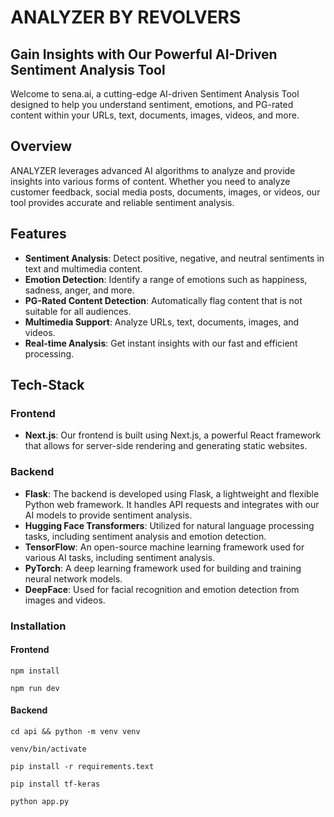 # ANALYZER BY REVOLVERS

## Gain Insights with Our Powerful AI-Driven Sentiment Analysis Tool

Welcome to sena.ai, a cutting-edge AI-driven Sentiment Analysis Tool designed to help you understand sentiment, emotions, and PG-rated content within your URLs, text, documents, images, videos, and more.


## Overview

ANALYZER leverages advanced AI algorithms to analyze and provide insights into various forms of content. Whether you need to analyze customer feedback, social media posts, documents, images, or videos, our tool provides accurate and reliable sentiment analysis.

## Features

- **Sentiment Analysis**: Detect positive, negative, and neutral sentiments in text and multimedia content.
- **Emotion Detection**: Identify a range of emotions such as happiness, sadness, anger, and more.
- **PG-Rated Content Detection**: Automatically flag content that is not suitable for all audiences.
- **Multimedia Support**: Analyze URLs, text, documents, images, and videos.
- **Real-time Analysis**: Get instant insights with our fast and efficient processing.

## Tech-Stack

### Frontend

- **Next.js**: Our frontend is built using Next.js, a powerful React framework that allows for server-side rendering and generating static websites.

### Backend

- **Flask**: The backend is developed using Flask, a lightweight and flexible Python web framework. It handles API requests and integrates with our AI models to provide sentiment analysis.
- **Hugging Face Transformers**: Utilized for natural language processing tasks, including sentiment analysis and emotion detection.
- **TensorFlow**: An open-source machine learning framework used for various AI tasks, including sentiment analysis.
- **PyTorch**: A deep learning framework used for building and training neural network models.
- **DeepFace**: Used for facial recognition and emotion detection from images and videos.

### Installation
#### Frontend
```
npm install
```
```
npm run dev
```

#### Backend 
```
cd api && python -m venv venv
```
```
venv/bin/activate
```
```
pip install -r requirements.text
```
```
pip install tf-keras
```
```
python app.py
```

